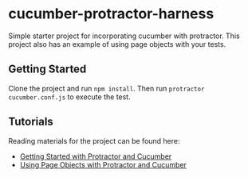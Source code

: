 # cucumber-protractor-harness
Simple starter project for incorporating cucumber with protractor. This project also has an example of using page objects with your tests.

## Getting Started
Clone the project and run `npm install`. Then run `protractor cucumber.conf.js` to execute the test.

## Tutorials
Reading materials for the project can be found here:
- [Getting Started with Protractor and Cucumber](https://semaphoreci.com/community/tutorials/getting-started-with-protractor-and-cucumber)
- [Using Page Objects with Protractor and Cucumber](https://semaphoreci.com/community/tutorials/using-page-objects-with-protractor-and-cucumber-in-angular-applications)

